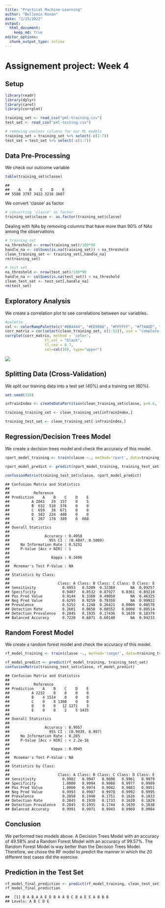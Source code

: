 ```yaml
---
title: "Practical Machine-Learning"
author: "Bellemin Ronan"
date: "2/25/2022"
output: 
  html_document:
    keep_md: true
editor_options: 
  chunk_output_type: inline
---
```


# Assignement project: Week 4

## Setup

```r
library(readr)
library(dplyr)
library(caret)
library(corrplot)

training_set <- read_csv("pml-training.csv")
test_set <- read_csv("pml-testing.csv")

# removing useless columns for our ML models
training_set = training_set %>% select(-c(1:7))
test_set = test_set %>% select(-c(1:7))
```


## Data Pre-Processing
We check our outcome variable

```r
table(training_set$classe)
```

```
## 
##    A    B    C    D    E 
## 5580 3797 3422 3216 3607
```

We convert 'classe' as factor

```r
# converting 'classe' as factor
training_set$classe <- as.factor(training_set$classe)
```

Dealing with NAs by removing columns that have more than 90% of NAs among the observations

```r
# training set
na_threshold <- nrow(training_set)/100*90
handle_na <- colSums(is.na(training_set)) < na_threshold
clean_training_set <- training_set[,handle_na]
rm(training_set)

# test set
na_threshold <- nrow(test_set)/100*90
handle_na <- colSums(is.na(test_set)) < na_threshold
clean_test_set <- test_set[,handle_na]
rm(test_set)
```


## Exploratory Analysis
We create a correlation plot to see correlations between our variables.

```r
#palette
col <- colorRampPalette(c("#BB4444", "#EE9988", "#FFFFFF", "#77AADD", "#4477AA"))
corr_matrix = cor(select(clean_training_set, c(1:52)), use = "complete.obs")
corrplot(corr_matrix, method = 'color', 
                  tl.col = "black", 
                  tl.cex = 0.7, 
                  col=col(10), type="upper")    
```

![](projectML_files/figure-html/unnamed-chunk-3-1.png)<!-- -->


## Splitting Data (Cross-Validation)
We split our training data into a test set (40%) and a training set (60%).

```r
set.seed(158)

inTrainIndex <- createDataPartition(clean_training_set$classe, p=0.6, list = F)

training_training_set <- clean_training_set[inTrainIndex,]

training_test_set <- clean_training_set[-inTrainIndex,]
```


## Regression/Decision Trees Model
We create a decision trees model and check the accuracy of this model.

```r
rpart_model_training <- train(classe ~., method='rpart', data=training_training_set)

rpart_model_predict <- predict(rpart_model_training, training_test_set)

confusionMatrix(training_test_set$classe, rpart_model_predict)
```

```
## Confusion Matrix and Statistics
## 
##           Reference
## Prediction    A    B    C    D    E
##          A 2041   29  157    0    5
##          B  632  510  376    0    0
##          C  659   38  671    0    0
##          D  582  224  480    0    0
##          E  207  178  389    0  668
## 
## Overall Statistics
##                                           
##                Accuracy : 0.4958          
##                  95% CI : (0.4847, 0.5069)
##     No Information Rate : 0.5252          
##     P-Value [Acc > NIR] : 1               
##                                           
##                   Kappa : 0.3406          
##                                           
##  Mcnemar's Test P-Value : NA              
## 
## Statistics by Class:
## 
##                      Class: A Class: B Class: C Class: D Class: E
## Sensitivity            0.4953   0.5209  0.32369       NA  0.99257
## Specificity            0.9487   0.8532  0.87927   0.8361  0.89210
## Pos Pred Value         0.9144   0.3360  0.49050       NA  0.46325
## Neg Pred Value         0.6295   0.9259  0.78358       NA  0.99922
## Prevalence             0.5252   0.1248  0.26421   0.0000  0.08578
## Detection Rate         0.2601   0.0650  0.08552   0.0000  0.08514
## Detection Prevalence   0.2845   0.1935  0.17436   0.1639  0.18379
## Balanced Accuracy      0.7220   0.6871  0.60148       NA  0.94233
```


## Random Forest Model
We create a random forest model and check the accuracy of this model.

```r
rf_model_training <- train(classe ~., method='ranger', data=training_training_set)

rf_model_predict <- predict(rf_model_training, training_test_set)
confusionMatrix(training_test_set$classe, rf_model_predict)
```

```
## Confusion Matrix and Statistics
## 
##           Reference
## Prediction    A    B    C    D    E
##          A 2232    0    0    0    0
##          B    4 1514    0    0    0
##          C    0    8 1360    0    0
##          D    0    0   12 1271    3
##          E    0    0    2    5 1435
## 
## Overall Statistics
##                                          
##                Accuracy : 0.9957         
##                  95% CI : (0.9939, 0.997)
##     No Information Rate : 0.285          
##     P-Value [Acc > NIR] : < 2.2e-16      
##                                          
##                   Kappa : 0.9945         
##                                          
##  Mcnemar's Test P-Value : NA             
## 
## Statistics by Class:
## 
##                      Class: A Class: B Class: C Class: D Class: E
## Sensitivity            0.9982   0.9947   0.9898   0.9961   0.9979
## Specificity            1.0000   0.9994   0.9988   0.9977   0.9989
## Pos Pred Value         1.0000   0.9974   0.9942   0.9883   0.9951
## Neg Pred Value         0.9993   0.9987   0.9978   0.9992   0.9995
## Prevalence             0.2850   0.1940   0.1751   0.1626   0.1833
## Detection Rate         0.2845   0.1930   0.1733   0.1620   0.1829
## Detection Prevalence   0.2845   0.1935   0.1744   0.1639   0.1838
## Balanced Accuracy      0.9991   0.9971   0.9943   0.9969   0.9984
```


## Conclusion
We performed two models above. A Decision Trees Model with an accuracy of 49.58% and a Random Forest Model with an accuracy of 99.57%. The Random Forest Model is way better than the Decision Trees Model. Therefore, we chose the RF model to predict the manner in which the 20 different test cases did the exercise.


## Prediction in the Test Set

```r
rf_model_final_prediction <- predict(rf_model_training, clean_test_set)
rf_model_final_prediction
```

```
##  [1] B A B A A E D B A A B C B A E E A B B B
## Levels: A B C D E
```
